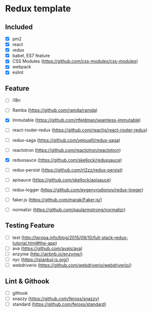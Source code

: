 # Redux template

## Included
- [x] pm2
- [x] react
- [x] redux
- [x] babel, ES7 feature
- [x] CSS Modules (https://github.com/css-modules/css-modules)
- [x] webpack
- [x] eslint

## Feature
- [ ] i18n
- [ ] Ramba (https://github.com/ramda/ramda)
- [x] Immutable (https://github.com/rtfeldman/seamless-immutable)
- [ ] react-router-redux (https://github.com/reactjs/react-router-redux)
- [ ] redux-saga (https://github.com/yelouafi/redux-saga)
- [ ] reactotron (https://github.com/reactotron/reactotron)
- [x] reduxsauce (https://github.com/skellock/reduxsauce)
- [ ] redux-persist (https://github.com/rt2zz/redux-persist)
- [ ] apisauce (https://github.com/skellock/apisauce)
- [ ] redux-logger (https://github.com/evgenyrodionov/redux-logger)
- [ ] faker.js (https://github.com/marak/Faker.js/)
- [ ] normalizr (https://github.com/paularmstrong/normalizr)


## Testing Feature
- [ ] test (http://teropa.info/blog/2015/09/10/full-stack-redux-tutorial.html#the-app)
- [ ] ava (https://github.com/avajs/ava)
- [ ] enzyme (http://airbnb.io/enzyme/)
- [ ] nyc (https://istanbul.js.org/)
- [ ] webdriverio (https://github.com/webdriverio/webdriverio/)

## Lint & Githook
- [ ] githook
- [ ] snazzy (https://github.com/feross/snazzy)
- [ ] standard (https://github.com/feross/standard)
